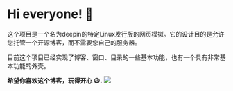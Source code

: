 # Hi everyone! 👋

这个项目是一个名为deepin的特定Linux发行版的网页模拟。它的设计目的是允许您托管一个开源博客，而不需要您自己的服务器。

目前这个项目已经实现了博客、窗口、目录的一些基本功能，也有一个具有非常基本功能的外壳。

**希望你喜欢这个博客，玩得开心 😃.**
![](https://raw.githubusercontent.com/GoodManWEN/GoodManWEN.github.io/main/misc/chika.png)
